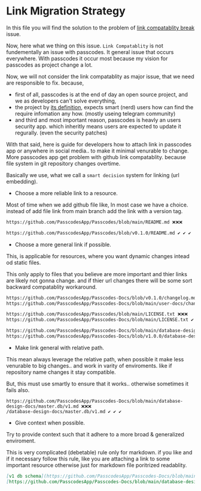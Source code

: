 # Link Migration Strategy

In this file you will find the solution to the problem of [link compatablity break](https://github.com/orgs/PasscodesApp/discussions/3) issue.

Now, here what we thing on this issue. `Link Compatablity` is not fundementally an issue with passcodes. It general issue that occurs everywhere.
With passcodes it occur most because my vision for passcodes as project change a lot.

Now, we will not consider the link compatablity as major issue, that we need are responsible to fix. because,

- first of all, passcodes is at the end of day an open source project, and we as developers can't solve everything, 
- the project by [its definition](project-overview.md), expects smart (nerd) users how can find the require infomation any how. (mostly useing telegram community)
- and third and most important reason, passcodes is heavly an users security app. which inheritly means users are expected to update it regurally. (even the security patches)

With that said, here is guide for developers how to attach link in passcodes app or anywhere in social media.. to make it minimal venurable to change.
More passcodes app get problem with github link compatablity. because file system in git repository changes overtime.

Basically we use, what we call a `smart decision` system for linking (url embedding).

- Choose a more reliable link to a resource.

Most of time when we add github file like, In most case we have a choice. instead of add file link from main branch add the link with a version tag.

```bash
https://github.com/PasscodesApp/Passcodes/blob/main/README.md ❌❌❌

https://github.com/PasscodesApp/Passcodes/blob/v0.1.0/README.md ✔️ ✔️ ✔️ 
```


- Choose a more general link if possible.

This, is applicable for resources, where you want dynamic changes intead od static files.

This only apply to files that you believe are more important and thier links are likely not gonna change.
and if thier url changes there will be some sort backward compatablity workaround.

```bash
https://github.com/PasscodesApp/Passcodes-Docs/blob/v0.1.0/changelog.md ❌❌❌
https://github.com/PasscodesApp/Passcodes-Docs/blob/main/user-docs/changelog.md ✔️ ✔️ ✔️ 

https://github.com/PasscodesApp/Passcodes/blob/main/LICENSE.txt ❌❌❌
https://github.com/PasscodesApp/Passcodes-Docs/blob/main/LICENSE.txt ✔️ ✔️ ✔️ 

https://github.com/PasscodesApp/Passcodes-Docs/blob/main/database-design-docs/master.db/v1.md ❌❌❌
https://github.com/PasscodesApp/Passcodes-Docs/blob/v1.0.0/database-design-docs/master.db/v1.md ✔️ ✔️ ✔️ 
```

- Make link general with relative path.

This mean always leverage the relative path, when possible it make less venurable to big changes.. and work in varity of enviroments. like if repository name changes it stay compatible.

But, this must use smartly to ensure that it works.. otherwise sometimes it fails also.

```
https://github.com/PasscodesApp/Passcodes-Docs/blob/main/database-design-docs/master.db/v1.md ❌❌❌
/database-design-docs/master.db/v1.md ✔️ ✔️ ✔️ 
```

- Give context when possible.

Try to provide context such that it adhere to a more broad & generalized enviroment.

This is very complicated (debetable) rule only for markdown. if you like and if it necessary follow this rule, like you are attaching a link to some important resource
otherwise just for markdown file poritrized readablity.

```markdown
[v1 db schema](https://github.com/PasscodesApp/Passcodes-Docs/blob/main/database-design-docs/master.db/v1.md) ❌❌❌
[https://github.com/PasscodesApp/Passcodes-Docs/blob/main/database-design-docs/master.db/v1.md](https://github.com/PasscodesApp/Passcodes-Docs/blob/main/database-design-docs/master.db/v1.md) ✔️ ✔️ ✔️ 
```

